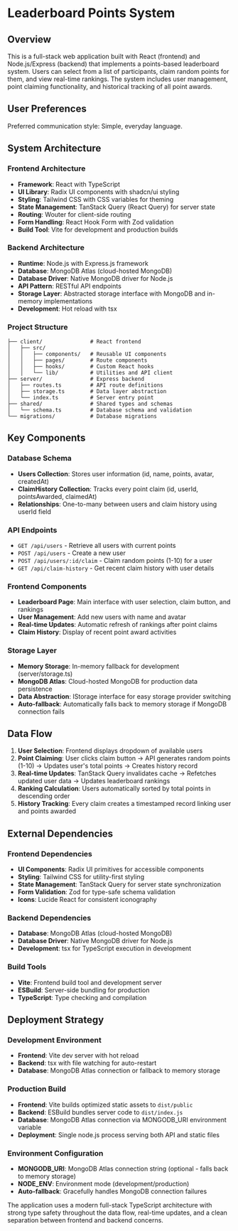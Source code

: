 # Leaderboard Points System

## Overview

This is a full-stack web application built with React (frontend) and Node.js/Express (backend) that implements a points-based leaderboard system. Users can select from a list of participants, claim random points for them, and view real-time rankings. The system includes user management, point claiming functionality, and historical tracking of all point awards.

## User Preferences

Preferred communication style: Simple, everyday language.

## System Architecture

### Frontend Architecture
- **Framework**: React with TypeScript
- **UI Library**: Radix UI components with shadcn/ui styling
- **Styling**: Tailwind CSS with CSS variables for theming
- **State Management**: TanStack Query (React Query) for server state
- **Routing**: Wouter for client-side routing
- **Form Handling**: React Hook Form with Zod validation
- **Build Tool**: Vite for development and production builds

### Backend Architecture
- **Runtime**: Node.js with Express.js framework
- **Database**: MongoDB Atlas (cloud-hosted MongoDB)
- **Database Driver**: Native MongoDB driver for Node.js
- **API Pattern**: RESTful API endpoints
- **Storage Layer**: Abstracted storage interface with MongoDB and in-memory implementations
- **Development**: Hot reload with tsx

### Project Structure
```
├── client/               # React frontend
│   ├── src/
│   │   ├── components/   # Reusable UI components
│   │   ├── pages/        # Route components
│   │   ├── hooks/        # Custom React hooks
│   │   └── lib/          # Utilities and API client
├── server/               # Express backend
│   ├── routes.ts         # API route definitions
│   ├── storage.ts        # Data layer abstraction
│   └── index.ts          # Server entry point
├── shared/               # Shared types and schemas
│   └── schema.ts         # Database schema and validation
└── migrations/           # Database migrations
```

## Key Components

### Database Schema
- **Users Collection**: Stores user information (id, name, points, avatar, createdAt)
- **ClaimHistory Collection**: Tracks every point claim (id, userId, pointsAwarded, claimedAt)
- **Relationships**: One-to-many between users and claim history using userId field

### API Endpoints
- `GET /api/users` - Retrieve all users with current points
- `POST /api/users` - Create a new user
- `POST /api/users/:id/claim` - Claim random points (1-10) for a user
- `GET /api/claim-history` - Get recent claim history with user details

### Frontend Components
- **Leaderboard Page**: Main interface with user selection, claim button, and rankings
- **User Management**: Add new users with name and avatar
- **Real-time Updates**: Automatic refresh of rankings after point claims
- **Claim History**: Display of recent point award activities

### Storage Layer
- **Memory Storage**: In-memory fallback for development (server/storage.ts)
- **MongoDB Atlas**: Cloud-hosted MongoDB for production data persistence
- **Data Abstraction**: IStorage interface for easy storage provider switching
- **Auto-fallback**: Automatically falls back to memory storage if MongoDB connection fails

## Data Flow

1. **User Selection**: Frontend displays dropdown of available users
2. **Point Claiming**: User clicks claim button → API generates random points (1-10) → Updates user's total points → Creates history record
3. **Real-time Updates**: TanStack Query invalidates cache → Refetches updated user data → Updates leaderboard rankings
4. **Ranking Calculation**: Users automatically sorted by total points in descending order
5. **History Tracking**: Every claim creates a timestamped record linking user and points awarded

## External Dependencies

### Frontend Dependencies
- **UI Components**: Radix UI primitives for accessible components
- **Styling**: Tailwind CSS for utility-first styling
- **State Management**: TanStack Query for server state synchronization
- **Form Validation**: Zod for type-safe schema validation
- **Icons**: Lucide React for consistent iconography

### Backend Dependencies
- **Database**: MongoDB Atlas (cloud-hosted MongoDB)
- **Database Driver**: Native MongoDB driver for Node.js
- **Development**: tsx for TypeScript execution in development

### Build Tools
- **Vite**: Frontend build tool and development server
- **ESBuild**: Server-side bundling for production
- **TypeScript**: Type checking and compilation

## Deployment Strategy

### Development Environment
- **Frontend**: Vite dev server with hot reload
- **Backend**: tsx with file watching for auto-restart
- **Database**: MongoDB Atlas connection or fallback to memory storage

### Production Build
- **Frontend**: Vite builds optimized static assets to `dist/public`
- **Backend**: ESBuild bundles server code to `dist/index.js`
- **Database**: MongoDB Atlas connection via MONGODB_URI environment variable
- **Deployment**: Single node.js process serving both API and static files

### Environment Configuration
- **MONGODB_URI**: MongoDB Atlas connection string (optional - falls back to memory storage)
- **NODE_ENV**: Environment mode (development/production)
- **Auto-fallback**: Gracefully handles MongoDB connection failures

The application uses a modern full-stack TypeScript architecture with strong type safety throughout the data flow, real-time updates, and a clean separation between frontend and backend concerns.